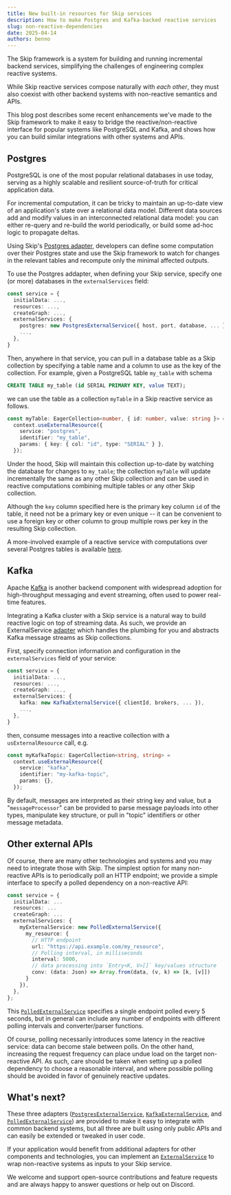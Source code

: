 ```yaml
---
title: New built-in resources for Skip services
description: How to make Postgres and Kafka-backed reactive services
slug: non-reactive-dependencies
date: 2025-04-14
authors: benno
---
```


The Skip framework is a system for building and running incremental backend services, simplifying the challenges of engineering complex reactive systems.

While Skip reactive services compose naturally with *each other*, they must also coexist with other backend systems with non-reactive semantics and APIs.

This blog post describes some recent enhancements we've made to the Skip framework to make it easy to bridge the reactive/non-reactive interface for popular systems like PostgreSQL and Kafka, and shows how you can build similar integrations with other systems and APIs.

<!--truncate-->

## Postgres

PostgreSQL is one of the most popular relational databases in use today, serving as a highly scalable and resilient source-of-truth for critical application data.

For incremental computation, it can be tricky to maintain an up-to-date view of an application's state over a relational data model.
Different data sources add and modify values in an interconnected relational data model: you can either re-query and re-build the world periodically, or build some ad-hoc logic to propagate deltas.

Using Skip's [Postgres adapter](https://skiplabs.io/docs/api/adapters/postgres/classes/PostgresExternalService), developers can define some computation over their Postgres state and use the Skip framework to watch for changes in the relevant tables and recompute only the minimal affected outputs.

To use the Postgres addapter, when defining your Skip service, specify one (or more) databases in the `externalServices` field:

```typescript
const service = {
  initialData: ...,
  resources: ...,
  createGraph: ...,
  externalServices: {
    postgres: new PostgresExternalService({ host, port, database, ... }),
    ...,
  },
}
```

Then, anywhere in that service, you can pull in a database table as a Skip collection by specifying a table name and a column to use as the key of the collection.
For example, given a PostgreSQL table `my_table` with schema

```sql
CREATE TABLE my_table (id SERIAL PRIMARY KEY, value TEXT);
```

we can use the table as a collection `myTable` in a Skip reactive service as follows.

```typescript
const myTable: EagerCollection<number, { id: number, value: string }> =
  context.useExternalResource({
    service: "postgres",
    identifier: "my_table",
    params: { key: { col: "id", type: "SERIAL" } },
  });
```

Under the hood, Skip will maintain this collection up-to-date by watching the database for changes to `my_table`; the collection `myTable` will update incrementally the same as any other Skip collection and can be used in reactive computations combining multiple tables or any other Skip collection.

Although the `key` column specified here is the primary key column `id` of the table, it need not be a primary key or even unique -- it can be convenient to use a foreign key or other column to group multiple rows per key in the resulting Skip collection.

A more-involved example of a reactive service with computations over several Postgres tables is available [here](https://github.com/SkipLabs/skip/tree/main/examples/hackernews).

## Kafka

Apache [Kafka](https://kafka.apache.org) is another backend component with widespread adoption for high-throughput messaging and event streaming, often used to power real-time features.

Integrating a Kafka cluster with a Skip service is a natural way to build reactive logic on top of streaming data.
As such, we provide an ExternalService [adapter](https://skiplabs.io/docs/api/adapters/kafka/classes/KafkaExternalService) which handles the plumbing for you and abstracts Kafka message streams as Skip collections.

First, specify connection information and configuration in the `externalServices` field of your service:

```typescript
const service = {
  initialData: ...,
  resources: ...,
  createGraph: ...,
  externalServices: {
    kafka: new KafkaExternalService({ clientId, brokers, ... }),
    ...,
  },
}
```

then, consume messages into a reactive collection with a `usExternalResource` call, e.g.

```typescript
const myKafkaTopic: EagerCollection<string, string> =
  context.useExternalResource({
    service: "kafka",
    identifier: "my-kafka-topic",
    params: {},
  });
```

By default, messages are interpreted as their string key and value, but a "`messageProcessor`" can be provided to parse message payloads into other types, manipulate key structure, or pull in "topic" identifiers or other message metadata.


## Other external APIs

Of course, there are many other technologies and systems and you may need to integrate those with Skip.
The simplest option for many non-reactive APIs is to periodically poll an HTTP endpoint; we provide a simple interface to specify a polled dependency on a non-reactive API:

```typescript
const service = {
  initialData: ...
  resources: ...
  createGraph: ...
  externalServices: {
    myExternalService: new PolledExternalService({
      my_resource: {
        // HTTP endpoint
        url: "https://api.example.com/my_resource",
        // Polling interval, in milliseconds
        interval: 5000,
        // data processing into `Entry<K, V>[]` key/values structure
        conv: (data: Json) => Array.from(data, (v, k) => [k, [v]])
      }
    }),
  },
};
```

This [`PolledExternalService`](https://skiplabs.io/docs/api/helpers/classes/PolledExternalService) specifies a single endpoint polled every 5 seconds, but in general can include any number of endpoints with different polling intervals and converter/parser functions.

Of course, polling necessarily introduces some latency in the reactive service: data can become stale between polls.
On the other hand, increasing the request frequency can place undue load on the target non-reactive API.
As such, care should be taken when setting up a polled dependency to choose a reasonable interval, and where possible polling should be avoided in favor of genuinely reactive updates.


## What's next?

These three adapters ([`PostgresExternalService`](https://skiplabs.io/docs/api/adapters/postgres/classes/PostgresExternalService), [`KafkaExternalService`](https://skiplabs.io/docs/api/adapters/kafka/classes/KafkaExternalService), and [`PolledExternalService`](https://skiplabs.io/docs/api/helpers/classes/PolledExternalService)) are provided to make it easy to integrate with common backend systems, but all three are built using only public APIs and can easily be extended or tweaked in user code.

If your application would benefit from additional adapters for other components and technologies, you can implement an [`ExternalService`](https://skiplabs.io/docs/api/core/interfaces/ExternalService) to wrap non-reactive systems as inputs to your Skip service.

We welcome and support open-source contributions and feature requests and are always happy to answer questions or help out on Discord.

